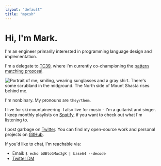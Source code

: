 ```yaml
---
layout: "default"
title: "mpcsh"
---
```


# Hi, I'm Mark.

I'm an engineer primarily interested in programming language design and implementation.

I'm a delegate to [TC39](https://tc39.es), where I'm currently co-championing the
[pattern matching proposal](https://github.com/tc39/proposal-pattern-matching).

![Portrait of me, smiling, wearing sunglasses and a gray shirt. There's some scrubland in the midground. The North side of Mount Shasta rises behind me.](/img/profpic-small.jpg)

I'm nonbinary. My pronouns are `they/them`.

I live for ski mountaineering. I also live for music - I'm a guitarist and singer. I keep monthly
playlists on
[Spotify](https://open.spotify.com/user/e8yylicycxba6487r7jbyotbo?si=wEo1wvS1SsaObFezR8DwJA), if you
want to check out what I'm listening to.

I post garbage on [Twitter](https://twitter.com/mpcsh_). You can find my open-source work and
personal projects on [GitHub](https://github.com/mpcsh).

If you'd like to chat, I'm reachable via:

- Email: `$ echo bUBtcGMuc2gK | base64 --decode`
- [Twitter DM](https://twitter.com/messages/compose?recipient_id=1171910612269654018)
